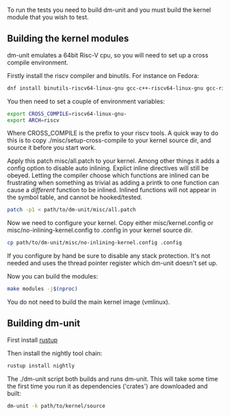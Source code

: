 To run the tests you need to build dm-unit and you must build the kernel module that you wish to test.


## Building the kernel modules

dm-unit emulates a 64bit Risc-V cpu, so you will need to set up a cross compile
environment.

Firstly install the riscv compiler and binutils.  For instance on Fedora:

```bash
dnf install binutils-riscv64-linux-gnu gcc-c++-riscv64-linux-gnu gcc-riscv64-linux-gnu
```

You then need to set a couple of environment variables:

```bash
export CROSS_COMPILE=riscv64-linux-gnu-
export ARCH=riscv
```

Where CROSS_COMPILE is the prefix to your riscv tools.  A quick way to do this is to
copy ./misc/setup-cross-compile to your kernel source dir, and source it before you
start work.

Apply this patch misc/all.patch to your kernel.  Among other things it
adds a config option to disable auto inlining.
Explict inline directives will still be obeyed.  Letting the compiler
choose which functions are inlined can be frustrating when something as
trivial as adding a printk to one function can cause a _different_ function
to be inlined.  Inlined functions will not appear in the symbol table,
and cannot be hooked/tested.

```bash
patch -p1 < path/to/dm-unit/misc/all.patch 
```

Now we need to configure your kernel.  Copy either misc/kernel.config or misc/no-inlining-kernel.config
to .config in your kernel source dir.

```bash
cp path/to/dm-unit/misc/no-inlining-kernel.config .config
```

If you configure by hand be sure to disable any stack protection.
It's not needed and uses the thread pointer register which dm-unit
doesn't set up.

Now you can build the modules:

```bash
make modules -j$(nproc)
```

You do not need to build the main kernel image (vmlinux).


## Building dm-unit

First install [rustup](https://rustup.rs/)

Then install the nightly tool chain:

```bash
rustup install nightly
```

The ./dm-unit script both builds and runs dm-unit.  This will take some time
the first time you run it as dependencies ('crates') are downloaded and built:

```bash
dm-unit -k path/to/kernel/source
```
